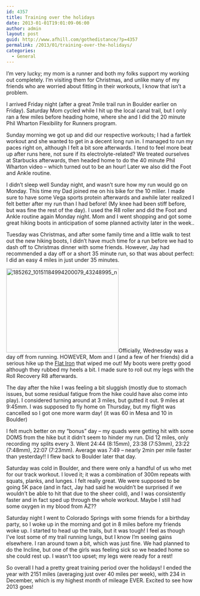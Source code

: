 ```yaml
---
id: 4357
title: Training over the holidays
date: 2013-01-01T19:01:09-06:00
author: admin
layout: post
guid: http://www.afhill.com/gothedistance/?p=4357
permalink: /2013/01/training-over-the-holidays/
categories:
  - General
---
```

I&#8217;m very lucky; my mom is a runner and both my folks support my working out completely. I&#8217;m visiting them for Christmas, and unlike many of my friends who are worried about fitting in their workouts, I know that isn&#8217;t a problem.

I arrived Friday night (after a great 7mile trail run in Boulder earlier on Friday). Saturday Mom cycled while I hit up the local canal trail, but I only ran a few miles before heading home, where she and I did the 20 minute Phil Wharton Flexibility for Runners program.

Sunday morning we got up and did our respective workouts; I had a fartlek workout and she wanted to get in a decent long run in. I managed to run my paces right on, although I felt a bit sore afterwards. I tend to feel more beat up after runs here, not sure if its electrolyte-related? We treated ourselves at Starbucks afterwards, then headed home to do the 40 minute Phil Wharton video &#8211; which turned out to be an hour! Later we also did the Foot and Ankle routine.

I didn&#8217;t sleep well Sunday night, and wasn&#8217;t sure how my run would go on Monday. This time my Dad joined me on his bike for the 10 mliler. I made sure to have some Vega sports protein afterwards and awhile later realized I felt better after my run than I had before! (My knee had been stiff before, but was fine the rest of the day). I used the R8 roller and did the Foot and Ankle routine again Monday night. Mom and I went shopping and got some great hiking boots in anticipation of some planned activity later in the week..

Tuesday was Christmas, and after some family time and a little walk to test out the new hiking boots, I didn&#8217;t have much time for a run before we had to dash off to Christmas dinner with some friends. However, Jay had recommended a day off or a short 35 minute run, so that was about perfect: I did an easy 4 miles in just under 35 minutes. 

[<img src="http://www.afhill.com/gothedistance/wp-content/uploads/2012/12/185262_10151184994200079_43248995_n-300x225.jpg" alt="185262_10151184994200079_43248995_n" width="300" height="225" class="alignright size-medium wp-image-4360" />](http://www.afhill.com/gothedistance/wp-content/uploads/2012/12/185262_10151184994200079_43248995_n.jpg)Officially, Wednesday was a day off from running. HOWEVER, Mom and I (and a few of her friends) did a serious hike up the [Flat Iron](http://arizonahiking.org/component/content/article/84-superstition-and-mazatzal-wilderness/193-flat-iron-siphon-draw) that wiped me out! My boots were pretty good although they rubbed my heels a bit. I made sure to roll out my legs with the Roll Recovery R8 afterwards.

The day after the hike I was feeling a bit sluggish (mostly due to stomach issues, but some residual fatigue from the hike could have also come into play). I considered turning around at 3 miles, but gutted it out. 9 miles at 9:45mm. I was supposed to fly home on Thursday, but my flight was cancelled so I got one more warm day! (it was 60 in Mesa and 10 in Boulder)

I felt much better on my &#8220;bonus&#8221; day &#8211; my quads were getting hit with some DOMS from the hike but it didn&#8217;t seem to hinder my run. Did 12 miles, only recording my splits every 3. Went 24:44 (8:15mm), 23:38 (7:53mm), 23:22 (7:48mm), 22:07 (7:23mm). Average was 7:49 &#8211; nearly 2min per mile faster than yesterday!! I flew back to Boulder later that day. 

Saturday was cold in Boulder, and there were only a handful of us who met for our track workout. I loved it; it was a combination of 300m repeats with squats, planks, and lunges. I felt really great. We were supposed to be going 5K pace (and in fact, Jay had said he wouldn&#8217;t be surprised if we wouldn&#8217;t be able to hit that due to the sheer cold), and I was consistently faster and in fact sped up through the whole workout. Maybe I still had some oxygen in my blood from AZ?? 

Saturday night I went to Colorado Springs with some friends for a birthday party, so I woke up in the morning and got in 8 miles before my friends woke up. I started to head up the trails, but it was tough! I feel as though I&#8217;ve lost some of my trail running lungs, but I know I&#8217;m seeing gains elsewhere. I ran around town a bit, which was just fine. We had planned to do the Incline, but one of the girls was feeling sick so we headed home so she could rest up. I wasn&#8217;t too upset; my legs were ready for a rest!

So overall I had a pretty great training period over the holidays! I ended the year with 2151 miles (averaging just over 40 miles per week), with 234 in December, which is my highest month of mileage EVER. Excited to see how 2013 goes!